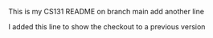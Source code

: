This is my CS131 README on branch main
add another line

I added this line to show the checkout to a previous version

